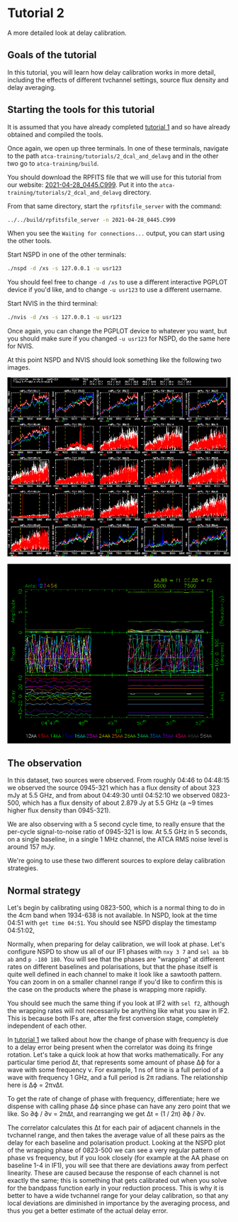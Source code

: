 # Tutorial 2
A more detailed look at delay calibration.

## Goals of the tutorial

In this tutorial, you will learn how delay calibration works in more detail,
including the effects of different tvchannel settings, source flux density and
delay averaging.

## Starting the tools for this tutorial

It is assumed that you have already completed [tutorial 1](../1_introduction/) and
so have already obtained and compiled the tools.

Once again, we open up three terminals. In one of these terminals, navigate to
the path `atca-training/tutorials/2_dcal_and_delavg` and in the other two go to
`atca-training/build`.

You should download the RPFITS file that we will use for this tutorial from
our website:
[2021-04-28_0445.C999](https://www.narrabri.atnf.csiro.au/people/Jamie.Stevens/atca-training-tutorials/2_dcal_and_delavg/2021-04-28_0445.C999). Put it into the
`atca-training/tutorials/2_dcal_and_delavg` directory.

From that same directory, start the `rpfitsfile_server` with the command:
```bash
../../build/rpfitsfile_server -n 2021-04-28_0445.C999
```

When you see the `Waiting for connections...` output, you can start using the other
tools.

Start NSPD in one of the other terminals:
```bash
./nspd -d /xs -s 127.0.0.1 -u usr123
```

You should feel free to change `-d /xs` to use a different interactive PGPLOT device
if you'd like, and to change `-u usr123` to use a different username.

Start NVIS in the third terminal:
```bash
./nvis -d /xs -s 127.0.0.1 -u usr123
```

Once again, you can change the PGPLOT device to whatever you want, but you should
make sure if you changed `-u usr123` for NSPD, do the same here for NVIS.

At this point NSPD and NVIS should look something like the following two images.

![NSPD upon startup](nspd_t2_startup.png)

![NVIS upon startup](nvis_t2_startup.png)

## The observation

In this dataset, two sources were observed. From roughly 04:46 to 04:48:15 we
observed the source 0945-321 which has a flux density of about 323 mJy at 5.5 GHz,
and from about 04:49:30 until 04:52:10 we observed 0823-500, which has a flux
density of about 2.879 Jy at 5.5 GHz (a ~9 times higher flux density than 0945-321).

We are also observing with a 5 second cycle time, to really ensure that the
per-cycle signal-to-noise ratio of 0945-321 is low. At 5.5 GHz in 5 seconds, on
a single baseline, in a single 1 MHz channel, the ATCA RMS noise level is around
157 mJy.

We're going to use these two different sources to explore delay calibration
strategies.

## Normal strategy

Let's begin by calibrating using 0823-500, which is a normal thing to do in
the 4cm band when 1934-638 is not available. In NSPD, look at the time 04:51
with `get time 04:51`. You should see NSPD display the timestamp 04:51:02,

Normally, when preparing for delay calibration, we will look at phase. Let's
configure NSPD to show us all of our IF1 phases with `nxy 3 7` and
`sel aa bb ab` and `p -180 180`. You will see that the phases are "wrapping"
at different rates on different baselines and polarisations, but that the
phase itself is quite well defined in each channel to make it look like
a sawtooth pattern. You can zoom in on a smaller channel range if you'd like
to confirm this is the case on the products where the phase is wrapping more
rapidly.

You should see much the same thing if you look at IF2 with `sel f2`, although
the wrapping rates will not necessarily be anything like what you saw in IF2.
This is because both IFs are, after the first conversion stage, completely
independent of each other.

In [tutorial 1](../1_introduction/) we talked about how the change of phase
with frequency is due to a delay error being present when the correlator
was doing its fringe rotation. Let's take a quick look at how that works
mathematically. For any particular time period &Delta;t, that represents
some amount of phase &Delta;&#981; for a wave with some frequency &nu;.
For example, 1 ns of time is a full period of a wave with frequency 1 GHz, and
a full period is 2&#960; radians.
The relationship here is &Delta;&#981; = 2&#960;&nu;&Delta;t.

To get the rate of change of phase with frequency, differentiate; here we dispense with
calling phase &Delta;&#981; since phase can have any zero point that we like.
So &part;&#981; / &part;&nu; = 2&#960;&Delta;t, and rearranging we get
&Delta;t = (1 / 2&#960;) &part;&#981; / &part;&nu;.

The correlator calculates this &Delta;t for each pair of adjacent channels
in the tvchannel range, and then takes the average value of all these pairs as
the delay for each baseline and polarisation product. Looking at the NSPD plot
of the wrapping phase of 0823-500 we can see a very regular pattern of phase
vs frequency, but if you look closely (for example at the AA phase on baseline
1-4 in IF1), you will see that there are deviations
away from perfect linearity. These are caused because the response of each
channel is not exactly the same; this is something that gets calibrated out
when you solve for the bandpass function early in your reduction process.
This is why it is better to have a wide tvchannel range for your delay
calibration, so that any local deviations are diminished in importance by the
averaging process, and thus you get a better estimate of the actual delay
error.

